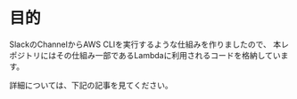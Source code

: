 # 目的

 SlackのChannelからAWS CLIを実行するような仕組みを作りましたので、
 本レポジトリにはその仕組み一部であるLambdaに利用されるコードを格納しています。

 詳細については、下記の記事を見てください。
